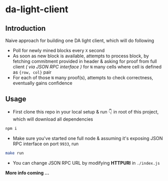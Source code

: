 # da-light-client

## Introduction

Naive approach for building one DA light client, which will do following

- Poll for newly mined blocks every `X` second
- As soon as new block is available, attempts to process block, by fetching commitment provided in header & asking for proof from full client _( via JSON RPC interface )_ for `N` many cells where cell is defined as `{row, col}` pair
- For each of those `N` many proof(s), attempts to check correctness, eventually gains confidence

## Usage

- First clone this repo in your local setup & run 👇 in root of this project, which will download all dependencies

```bash
npm i
```

- Make sure you've started one full node & assuming it's exposing JSON RPC interface on port `9933`, run

```bash
make run
```

- You can change JSON RPC URL by modifying **HTTPURI** in `./index.js`

**More info coming ...**
